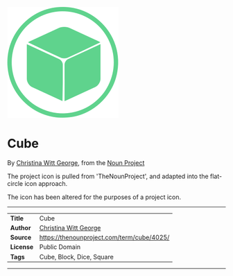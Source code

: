 ![Project icon](icon.png)
# Cube
By [Christina Witt George](https://thenounproject.com/christinawittgeorge), from the [Noun Project](https://thenounproject.com/term/cube/4025/)

The project icon is pulled from 'TheNounProject', and adapted into the flat-circle icon approach.

The icon has been altered for the purposes of a project icon.

---
|||
|---|---|
|**Title**|Cube|
|**Author**|[Christina Witt George](https://thenounproject.com/christinawittgeorge)|
|**Source**|https://thenounproject.com/term/cube/4025/|
|**License**|Public Domain|
|**Tags**|Cube, Block, Dice, Square|

---